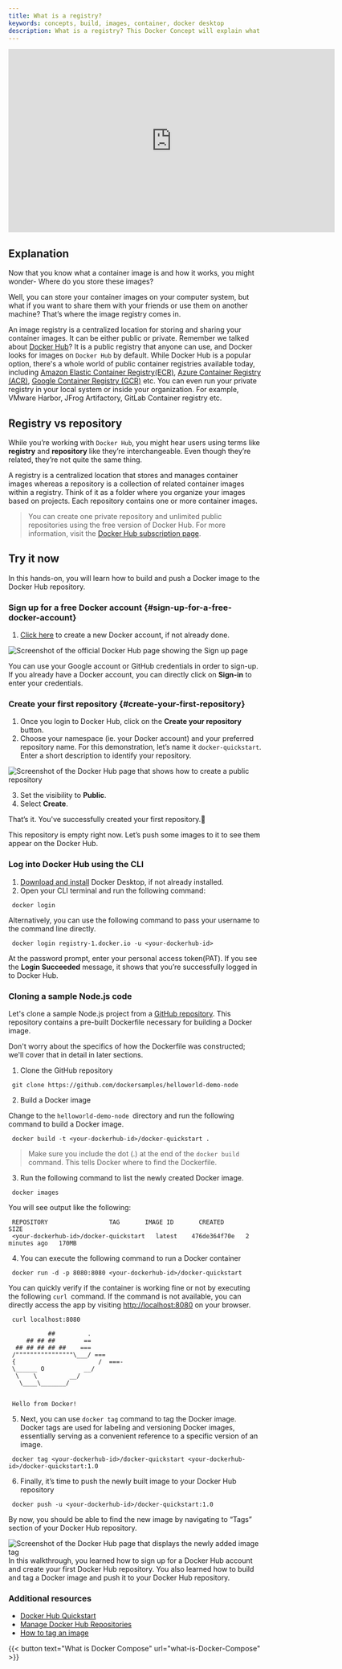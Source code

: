 ```yaml
---
title: What is a registry?
keywords: concepts, build, images, container, docker desktop
description: What is a registry? This Docker Concept will explain what a registry is, explore their interoperability, and have you interact with registries.
---
```


<iframe width="650" height="365" src="https://www.youtube.com/embed/nsWWQ1xoEy0?rel=0" title="YouTube video player" frameborder="0" allow="accelerometer; autoplay; clipboard-write; encrypted-media; gyroscope; picture-in-picture; web-share" allowfullscreen></iframe>

## Explanation

Now that you know what a container image is and how it works, you might wonder- Where do you store these images? 

Well, you can store your container images on your computer system, but what if you want to share them with your friends or use them on another machine? That’s where the image registry comes in.

An image registry is a centralized location for storing and sharing your container images. It can be either public or private. Remember we talked about [Docker Hub](https://hub.docker.com)? It is a public registry that anyone can use, and Docker looks for images on `Docker Hub` by default. While Docker Hub is a popular option, there's a whole world of public container registries available today, including [Amazon Elastic Container Registry(ECR)](https://aws.amazon.com/ecr/), [Azure Container Registry (ACR)](https://azure.microsoft.com/en-in/products/container-registry), [Google Container Registry (GCR)](https://cloud.google.com/artifact-registry) etc. You can even run your private registry in your local system or inside your organization. For example, VMware Harbor, JFrog Artifactory, GitLab Container registry etc.

## Registry vs repository

While you’re working with `Docker Hub`, you might hear users using terms like **registry** and **repository** like they’re interchangeable. Even though they’re related, they’re not quite the same thing.

A registry is a centralized location that stores and manages container images whereas a repository is a collection of related container images within a registry. Think of it as a folder where you organize your images based on projects. Each repository contains one or more container images.

> You can create one private repository and unlimited public repositories using the free version of Docker Hub. For more information, visit the [Docker Hub subscription page](https://www.docker.com/pricing/).


## Try it now

In this hands-on, you will learn how to build and push a Docker image to the Docker Hub repository.


### Sign up for a free Docker account {#sign-up-for-a-free-docker-account}



1. [Click here](https://hub.docker.com/signup) to create a new Docker account, if not already done.

![Screenshot of the official Docker Hub page showing the Sign up page](images/dockerhub-signup.webp?border)


You can use your Google account or GitHub credentials in order to sign-up. If you already have a Docker account, you can directly click on **Sign-in** to enter your credentials.


### Create your first repository  {#create-your-first-repository}



1. Once you login to Docker Hub, click on the **Create your repository** button.
2. Choose your namespace (ie. your Docker account) and your preferred repository name. For this demonstration, let’s name it `docker-quickstart`. Enter a short description to identify your repository.


![Screenshot of the Docker Hub page that shows how to create a public repository](images/create-hub-repository.webp?border)


3. Set the visibility to **Public**. 
4. Select **Create**.

That’s it. You've successfully created your first repository.🍻

This repository is empty right now. Let’s push some images to it to see them appear on the Docker Hub. 


### Log into Docker Hub using the CLI



1. [Download and install](https://www.docker.com/products/docker-desktop/) Docker Desktop, if not already installed.
2. Open your CLI terminal and run the following command:

```console
 docker login
```


Alternatively, you can use the following command to pass your username to the command line directly.

```console
 docker login registry-1.docker.io -u <your-dockerhub-id>
```

At the password prompt, enter your personal access token(PAT). If you see the **Login Succeeded** message, it shows that you’re successfully logged in to Docker Hub.


### Cloning a sample Node.js code


Let's clone a sample Node.js project from a [GitHub repository](https://github.com/dockersamples/helloworld-demo-node). This repository contains a pre-built Dockerfile necessary for building a Docker image.

Don't worry about the specifics of how the Dockerfile was constructed; we'll cover that in detail in later sections.



1. Clone the GitHub repository

```console
 git clone https://github.com/dockersamples/helloworld-demo-node
```


2. Build a Docker image

Change to the `helloworld-demo-node `directory and run the following command to build a Docker image.


```console
 docker build -t <your-dockerhub-id>/docker-quickstart .
```

> Make sure you include the dot (.) at the end of the `docker build` command. This tells Docker where to find the Dockerfile.


3. Run the following command to list the newly created Docker image.

```console
 docker images
```

You will see output like the following:

```console
 REPOSITORY                 TAG       IMAGE ID       CREATED         SIZE
 <your-dockerhub-id>/docker-quickstart   latest    476de364f70e   2 minutes ago   170MB
```

4. You can execute the following command to run a Docker container

```console
 docker run -d -p 8080:8080 <your-dockerhub-id>/docker-quickstart 
```


You can quickly verify if the container is working fine or not by executing the following `curl `command. If the command is not available, you can directly access the app by visiting [http://localhost:8080](http://localhost:8080) on your browser.

```console
 curl localhost:8080
 
           ##         .
     ## ## ##        ==
  ## ## ## ## ##    ===
 /""""""""""""""""\___/ ===
 {                       /  ===-
 \______ O           __/
  \    \         __/
   \____\_______/
 
 
 Hello from Docker!
```

5. Next, you can use `docker tag` command to tag the Docker image. Docker tags are used for labeling and versioning Docker images, essentially serving as a convenient reference to a specific version of an image. 

```console 
 docker tag <your-dockerhub-id>/docker-quickstart <your-dockerhub-id>/docker-quickstart:1.0 
```



6. Finally, it’s time to push the newly built image to your Docker Hub repository

```console 
 docker push -u <your-dockerhub-id>/docker-quickstart:1.0
```


By now, you should be able to find the new image by navigating to “Tags” section of your Docker Hub repository.



![Screenshot of the Docker Hub page that displays the newly added image tag](images/dockerhub-tags.webp?border=true) 
In this walkthrough, you learned how to sign up for a Docker Hub account and create your first Docker Hub repository. You also learned how to build and tag a Docker image and push it to your Docker Hub repository.


### Additional resources

- [Docker Hub Quickstart](https://docs.docker.com/docker-hub/quickstart/)
- [Manage Docker Hub Repositories](https://docs.docker.com/docker-hub/repo)
- [How to tag an image](https://docs.docker.com/reference/cli/docker/image/tag/)

{{< button text="What is Docker Compose" url="what-is-Docker-Compose" >}}
